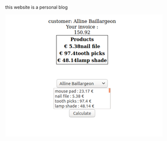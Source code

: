 this website is a personal blog

<img src="https://github.com/Shadia-Nasman/OOP_PRICECALCULATOR/blob/master/Screenshot_2019-12-20%20Title.png">
